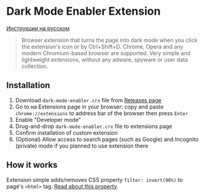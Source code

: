 # Dark Mode Enabler Extension
[Инструкции на русском](/README-RU.md)
> Browser extension that turns the page into dark mode when you click the extension's icon or by Ctrl+Shift+D.
> Chrome, Opera and any modern Chromium-based browser are supported.
> Very simple and lightweight extensions, without any adware, spyware or user data collection.

## Installation

1. Download `dark-mode-enabler.crx` file from [Releases page](https://github.com/NewEXE/dark-mode-enabler-extension/releases)
2. Go to на Extensions page in your browser: copy and paste `chrome://extensions` to address bar of the browser then press `Enter`
3. Enable "Developer mode"
4. Drug-and-drop `dark-mode-enabler.crx` file to extensions page
5. Confirm installation of custom extension
6. (Optional) Allow access to search pages (such as Google) and Incognito (private) mode if you planned to use extension there

## How it works

Extension simple adds/removes CSS property `filter: invert(90%)` to page's `<html>` tag. [Read about this property](https://developer.mozilla.org/en-US/docs/Web/CSS/filter#invert).